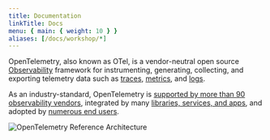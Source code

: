 ```yaml
---
title: Documentation
linkTitle: Docs
menu: { main: { weight: 10 } }
aliases: [/docs/workshop/*]
---
```


OpenTelemetry, also known as OTel, is a vendor-neutral open source
[Observability](concepts/observability-primer/#what-is-observability) framework
for instrumenting, generating, collecting, and exporting telemetry data such as
[traces](concepts/signals/traces/), [metrics](concepts/signals/metrics/), and
[logs](concepts/signals/logs/).

As an industry-standard, OpenTelemetry is
[supported by more than 90 observability vendors](/ecosystem/vendors/),
integrated by many [libraries, services, and apps](/ecosystem/integrations/),
and adopted by [numerous end users](/ecosystem/adopters/).

![OpenTelemetry Reference Architecture](/img/otel-diagram.svg)
